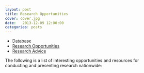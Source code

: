```yaml
---
layout: post
title: Research Opportunities
cover: cover.jpg
date:   2013-12-09 12:00:00
categories: posts
---
```


- [Database](/database/)
- [Research Opportunities](/research_opportunities/)
- [Research Advice](/research_advice/)

The following is a list of interesting opportunities and resources for conducting and presenting research nationwide:
